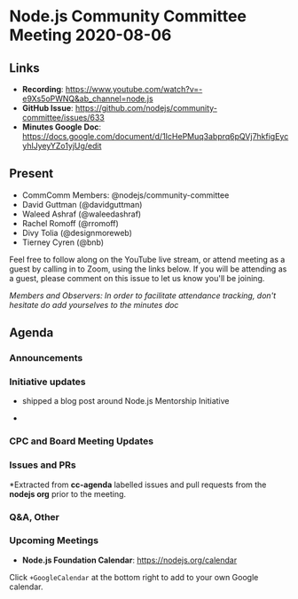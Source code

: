 # Node.js  Community Committee Meeting 2020-08-06

## Links

* **Recording**: https://www.youtube.com/watch?v=-e9Xs5oPWNQ&ab_channel=node.js
* **GitHub Issue**: https://github.com/nodejs/community-committee/issues/633
* **Minutes Google Doc**: https://docs.google.com/document/d/1IcHePMuq3abprq6pQVj7hkfigEycyhlJyeyYZo1yjUg/edit

## Present

* CommComm Members: @nodejs/community-committee
* David Guttman (@davidguttman)
* Waleed Ashraf (@waleedashraf)
* Rachel Romoff (@rromoff)
* Divy Tolia (@designmoreweb)
* Tierney Cyren (@bnb)

Feel free to follow along on the YouTube live stream, or attend meeting as a guest 
by calling in to Zoom, using the links below. If you will be attending as a guest, 
please comment on this issue to let us know you'll be joining.

*Members and Observers: In order to facilitate attendance tracking, don't hesitate do add yourselves to the minutes doc*

## Agenda

### Announcements

### Initiative updates

* shipped a blog post around Node.js Mentorship Initiative

*

### CPC and Board Meeting Updates
 
### Issues and PRs 

*Extracted from **cc-agenda** labelled issues and pull requests from the **nodejs org** prior to the meeting.

### Q&A, Other

### Upcoming Meetings

* **Node.js Foundation Calendar**: https://nodejs.org/calendar

Click `+GoogleCalendar` at the bottom right to add to your own Google calendar.

